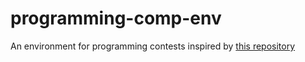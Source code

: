 # programming-comp-env

An environment for programming contests inspired by [this repository](https://github.com/wapa5pow/cpp-programming-contest-environment)
